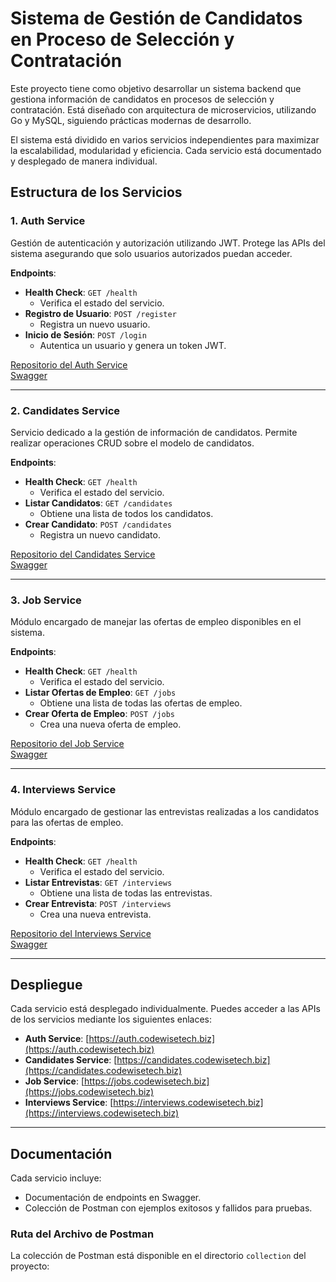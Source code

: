 # Sistema de Gestión de Candidatos en Proceso de Selección y Contratación

Este proyecto tiene como objetivo desarrollar un sistema backend que gestiona información de candidatos en procesos de selección y contratación. Está diseñado con arquitectura de microservicios, utilizando Go y MySQL, siguiendo prácticas modernas de desarrollo.

El sistema está dividido en varios servicios independientes para maximizar la escalabilidad, modularidad y eficiencia. Cada servicio está documentado y desplegado de manera individual.

## Estructura de los Servicios

### 1. **Auth Service**

Gestión de autenticación y autorización utilizando JWT. Protege las APIs del sistema asegurando que solo usuarios autorizados puedan acceder.

**Endpoints**:

- **Health Check**: `GET /health`
  - Verifica el estado del servicio.
- **Registro de Usuario**: `POST /register`
  - Registra un nuevo usuario.
- **Inicio de Sesión**: `POST /login`
  - Autentica un usuario y genera un token JWT.

[Repositorio del Auth Service](https://github.com/poolcamacho/auth-service)  
[Swagger](https://auth.codewisetech.biz/swagger/index.html#/)

---

### 2. **Candidates Service**

Servicio dedicado a la gestión de información de candidatos. Permite realizar operaciones CRUD sobre el modelo de candidatos.

**Endpoints**:

- **Health Check**: `GET /health`
  - Verifica el estado del servicio.
- **Listar Candidatos**: `GET /candidates`
  - Obtiene una lista de todos los candidatos.
- **Crear Candidato**: `POST /candidates`
  - Registra un nuevo candidato.

[Repositorio del Candidates Service](https://github.com/poolcamacho/candidates-service)  
[Swagger](https://candidates.codewisetech.biz/swagger/index.html#/)

---

### 3. **Job Service**

Módulo encargado de manejar las ofertas de empleo disponibles en el sistema.

**Endpoints**:

- **Health Check**: `GET /health`
  - Verifica el estado del servicio.
- **Listar Ofertas de Empleo**: `GET /jobs`
  - Obtiene una lista de todas las ofertas de empleo.
- **Crear Oferta de Empleo**: `POST /jobs`
  - Crea una nueva oferta de empleo.

[Repositorio del Job Service](https://github.com/poolcamacho/job-service)  
[Swagger](https://jobs.codewisetech.biz/swagger/index.html#/)

---

### 4. **Interviews Service**

Módulo encargado de gestionar las entrevistas realizadas a los candidatos para las ofertas de empleo.

**Endpoints**:

- **Health Check**: `GET /health`
  - Verifica el estado del servicio.
- **Listar Entrevistas**: `GET /interviews`
  - Obtiene una lista de todas las entrevistas.
- **Crear Entrevista**: `POST /interviews`
  - Crea una nueva entrevista.

[Repositorio del Interviews Service](https://github.com/poolcamacho/interviews-service)  
[Swagger](https://interviews.codewisetech.biz/swagger/index.html#/)

---

## Despliegue

Cada servicio está desplegado individualmente. Puedes acceder a las APIs de los servicios mediante los siguientes enlaces:

- **Auth Service**: [https://auth.codewisetech.biz](https://auth.codewisetech.biz)
- **Candidates Service**: [https://candidates.codewisetech.biz](https://candidates.codewisetech.biz)
- **Job Service**: [https://jobs.codewisetech.biz](https://jobs.codewisetech.biz)
- **Interviews Service**: [https://interviews.codewisetech.biz](https://interviews.codewisetech.biz)

---

## Documentación

Cada servicio incluye:

- Documentación de endpoints en Swagger.
- Colección de Postman con ejemplos exitosos y fallidos para pruebas.

### Ruta del Archivo de Postman

La colección de Postman está disponible en el directorio `collection` del proyecto:
